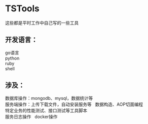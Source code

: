 # TSTools

这些都是平时工作中自己写的一些工具

## 开发语言：
go语言  
python  
ruby  
shell

## 涉及：
数据库操作：mongodb、mysql，数据统计等  
服务端操作：上传下载文件，自动安装服务等  
数据构造、AOP切面编程  
特定业务的性能测试、接口测试等工具脚本  
服务日志操作  
docker操作
